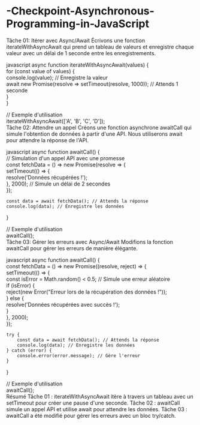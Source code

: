# -Checkpoint-Asynchronous-Programming-in-JavaScript

Tâche 01: Itérer avec Async/Await
Écrivons une fonction iterateWithAsyncAwait qui prend un tableau de valeurs et enregistre chaque valeur avec un délai de 1 seconde entre les enregistrements.

javascript
async function iterateWithAsyncAwait(values) {  
    for (const value of values) {  
        console.log(value); // Enregistre la valeur  
        await new Promise(resolve => setTimeout(resolve, 1000)); // Attends 1 seconde  
    }  
}  

// Exemple d'utilisation  
iterateWithAsyncAwait(['A', 'B', 'C', 'D']);  
Tâche 02: Attendre un appel
Créons une fonction asynchrone awaitCall qui simule l'obtention de données à partir d'une API. Nous utiliserons await pour attendre la réponse de l'API.

javascript
async function awaitCall() {  
    // Simulation d'un appel API avec une promesse  
    const fetchData = () => new Promise(resolve => {  
        setTimeout(() => {  
            resolve('Données récupérées !');  
        }, 2000); // Simule un délai de 2 secondes  
    });  

    const data = await fetchData(); // Attends la réponse  
    console.log(data); // Enregistre les données  
}  

// Exemple d'utilisation  
awaitCall();  
Tâche 03: Gérer les erreurs avec Async/Await
Modifions la fonction awaitCall pour gérer les erreurs de manière élégante.

javascript
async function awaitCall() {  
    const fetchData = () => new Promise((resolve, reject) => {  
        setTimeout(() => {  
            const isError = Math.random() < 0.5; // Simule une erreur aléatoire  
            if (isError) {  
                reject(new Error("Erreur lors de la récupération des données !"));  
            } else {  
                resolve('Données récupérées avec succès !');  
            }  
        }, 2000);  
    });  

    try {  
        const data = await fetchData(); // Attends la réponse  
        console.log(data); // Enregistre les données  
    } catch (error) {  
        console.error(error.message); // Gère l'erreur  
    }  
}  

// Exemple d'utilisation  
awaitCall();  
Résumé
Tâche 01 : iterateWithAsyncAwait itère à travers un tableau avec un setTimeout pour créer une pause d'une seconde.
Tâche 02 : awaitCall simule un appel API et utilise await pour attendre les données.
Tâche 03 : awaitCall a été modifié pour gérer les erreurs avec un bloc try/catch.
